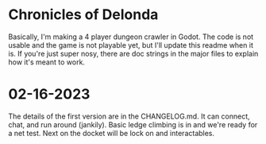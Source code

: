 # Chronicles of Delonda

Basically, I'm making a 4 player dungeon crawler in Godot. The code is not usable and the game is not playable yet, but I'll update this readme when it is. If you're just super nosy, there are doc strings in the major files to explain how it's meant to work.

# 02-16-2023

The details of the first version are in the CHANGELOG.md. It can connect, chat, and run around (jankily). Basic ledge climbing is in and we're ready for a net test. Next on the docket will be lock on and interactables.
